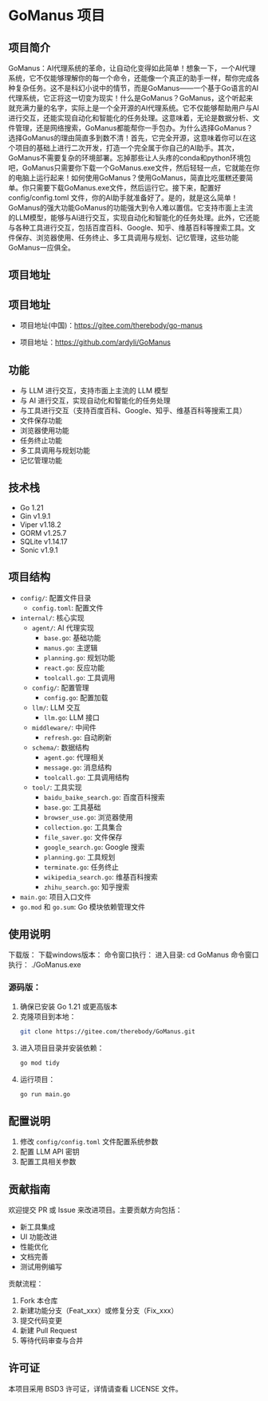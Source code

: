 # GoManus 项目

## 项目简介

GoManus：AI代理系统的革命，让自动化变得如此简单！想象一下，一个AI代理系统，它不仅能够理解你的每一个命令，还能像一个真正的助手一样，帮你完成各种复杂任务。这不是科幻小说中的情节，而是GoManus——一个基于Go语言的AI代理系统，它正将这一切变为现实！什么是GoManus？GoManus，这个听起来就充满力量的名字，实际上是一个全开源的AI代理系统。它不仅能够帮助用户与AI进行交互，还能实现自动化和智能化的任务处理。这意味着，无论是数据分析、文件管理，还是网络搜索，GoManus都能帮你一手包办。为什么选择GoManus？选择GoManus的理由简直多到数不清！首先，它完全开源，这意味着你可以在这个项目的基础上进行二次开发，打造一个完全属于你自己的AI助手。其次，GoManus不需要复杂的环境部署。忘掉那些让人头疼的conda和python环境包吧，GoManus只需要你下载一个GoManus.exe文件，然后轻轻一点，它就能在你的电脑上运行起来！如何使用GoManus？使用GoManus，简直比吃蛋糕还要简单。你只需要下载GoManus.exe文件，然后运行它。接下来，配置好  config/config.toml  文件，你的AI助手就准备好了。是的，就是这么简单！GoManus的强大功能GoManus的功能强大到令人难以置信。它支持市面上主流的LLM模型，能够与AI进行交互，实现自动化和智能化的任务处理。此外，它还能与各种工具进行交互，包括百度百科、Google、知乎、维基百科等搜索工具。文件保存、浏览器使用、任务终止、多工具调用与规划、记忆管理，这些功能GoManus一应俱全。
## 项目地址


## 项目地址

- 项目地址(中国)：https://gitee.com/therebody/go-manus

- 项目地址：https://github.com/ardyli/GoManus

## 功能

- 与 LLM 进行交互，支持市面上主流的 LLM 模型
- 与 AI 进行交互，实现自动化和智能化的任务处理
- 与工具进行交互（支持百度百科、Google、知乎、维基百科等搜索工具）
- 文件保存功能
- 浏览器使用功能
- 任务终止功能
- 多工具调用与规划功能
- 记忆管理功能

## 技术栈

- Go 1.21
- Gin v1.9.1
- Viper v1.18.2
- GORM v1.25.7
- SQLite v1.14.17
- Sonic v1.9.1

## 项目结构

- `config/`: 配置文件目录
  - `config.toml`: 配置文件
- `internal/`: 核心实现
  - `agent/`: AI 代理实现
    - `base.go`: 基础功能
    - `manus.go`: 主逻辑
    - `planning.go`: 规划功能
    - `react.go`: 反应功能
    - `toolcall.go`: 工具调用
  - `config/`: 配置管理
    - `config.go`: 配置加载
  - `llm/`: LLM 交互
    - `llm.go`: LLM 接口
  - `middleware/`: 中间件
    - `refresh.go`: 自动刷新
  - `schema/`: 数据结构
    - `agent.go`: 代理相关
    - `message.go`: 消息结构
    - `toolcall.go`: 工具调用结构
  - `tool/`: 工具实现
    - `baidu_baike_search.go`: 百度百科搜索
    - `base.go`: 工具基础
    - `browser_use.go`: 浏览器使用
    - `collection.go`: 工具集合
    - `file_saver.go`: 文件保存
    - `google_search.go`: Google 搜索
    - `planning.go`: 工具规划
    - `terminate.go`: 任务终止
    - `wikipedia_search.go`: 维基百科搜索
    - `zhihu_search.go`: 知乎搜索
- `main.go`: 项目入口文件
- `go.mod` 和 `go.sum`: Go 模块依赖管理文件

## 使用说明
 下载版：
  下载windows版本：
   命令窗口执行：
   进入目录:
   cd GoManus
   命令窗口执行：
   ./GoManus.exe


### 源码版：
1. 确保已安装 Go 1.21 或更高版本
2. 克隆项目到本地：
   ```bash
   git clone https://gitee.com/therebody/GoManus.git
   ```
3. 进入项目目录并安装依赖：
   ```bash
   go mod tidy
   ```
4. 运行项目：
   ```bash
   go run main.go
   ```


## 配置说明

1. 修改 `config/config.toml` 文件配置系统参数
2. 配置 LLM API 密钥
3. 配置工具相关参数

## 贡献指南

欢迎提交 PR 或 Issue 来改进项目。主要贡献方向包括：

- 新工具集成
- UI 功能改进
- 性能优化
- 文档完善
- 测试用例编写

贡献流程：

1. Fork 本仓库
2. 新建功能分支（Feat_xxx）或修复分支（Fix_xxx）
3. 提交代码变更
4. 新建 Pull Request
5. 等待代码审查与合并

## 许可证

本项目采用 BSD3 许可证，详情请查看 LICENSE 文件。
